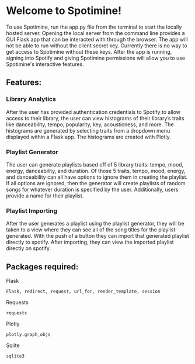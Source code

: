 # Welcome to Spotimine!

To use Spotimine, run the app.py file from the terminal to start the locally hosted server. Opening the local server from the command line provides a GUI Flask app that can be interacted with through the browser. The app will not be able to run without the client secret key. Currently there is no way to get access to Spotimine without these keys. After the app is running, signing into Spotify and giving Spotimine permissions will allow you to use Spotimine's interactive features.

## Features:

### Library Analytics
After the user has provided authentication credentials to Spotify to allow access to their library, the user can view histograms of their library’s traits like danceability, tempo, popularity, key, acousticness, and more.  The histograms are generated by selecting traits from a dropdown menu displayed within a Flask app. The histograms are created with Plotly.

### Playlist Generator
The user can generate playlists based off of 5 library traits: tempo, mood, energy, danceability, and duration. Of those 5 traits, tempo, mood, energy, and danceability can all have options to ignore them in creating the playlist. If all options are ignored, then the generator will create playlists of random songs for whatever duration is specified by the user. Additionally, users provide a name for their playlist. 

### Playlist Importing
After the user generates a playlist using the playlist generator, they will be taken to a view where they can see all of the song titles for the playlist generated. With the push of a button they can import that generated playlist directly to spotify. After importing, they can view the imported playlist directly on spotify.

## Packages required:

Flask

    Flask, redirect, request, url_for, render_template, session

Requests

    requests

Plotly

    plotly.graph_objs

Sqlite

    sqlite3